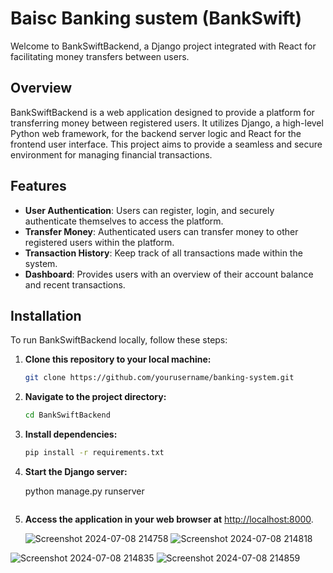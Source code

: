 # Baisc Banking sustem (BankSwift)
Welcome to BankSwiftBackend, a Django project integrated with React for facilitating money transfers between users.

## Overview

BankSwiftBackend is a web application designed to provide a platform for transferring money between registered users. It utilizes Django, a high-level Python web framework, for the backend server logic and React for the frontend user interface. This project aims to provide a seamless and secure environment for managing financial transactions.

## Features

- **User Authentication**: Users can register, login, and securely authenticate themselves to access the platform.
- **Transfer Money**: Authenticated users can transfer money to other registered users within the platform.
- **Transaction History**: Keep track of all transactions made within the system.
- **Dashboard**: Provides users with an overview of their account balance and recent transactions.

## Installation

To run BankSwiftBackend locally, follow these steps:

1. **Clone this repository to your local machine:**
    ```bash
    git clone https://github.com/yourusername/banking-system.git
    ```

2. **Navigate to the project directory:**
    ```bash
    cd BankSwiftBackend
    ```

3. **Install dependencies:**
    ```bash
    pip install -r requirements.txt
    ```

4. **Start the Django server:**
   
    python manage.py runserver
    ```

5. **Access the application in your web browser at** [http://localhost:8000](http://localhost:8000).

    ![Screenshot 2024-07-08 214758](https://github.com/tubakhxn/banking-system/assets/122105012/35f88085-913a-4a47-a2b5-40c16660ec6d)
![Screenshot 2024-07-08 214818](https://github.com/tubakhxn/banking-system/assets/122105012/b9c5b8eb-a4d6-456b-bb3a-8882d812f511)


![Screenshot 2024-07-08 214835](https://github.com/tubakhxn/banking-system/assets/122105012/63b28296-efb0-467d-9c37-6e2949b25788)
![Screenshot 2024-07-08 214859](https://github.com/tubakhxn/banking-system/assets/122105012/5ae98dcd-624c-4046-b678-8660d3be826a)
